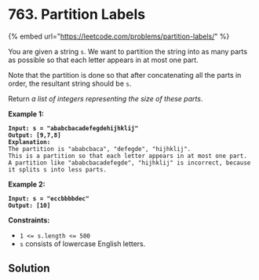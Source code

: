 # 763. Partition Labels

{% embed url="https://leetcode.com/problems/partition-labels/" %}

You are given a string `s`. We want to partition the string into as many parts as possible so that each letter appears in at most one part.

Note that the partition is done so that after concatenating all the parts in order, the resultant string should be `s`.

Return _a list of integers representing the size of these parts_.

&#x20;

**Example 1:**

<pre><code><strong>Input: s = "ababcbacadefegdehijhklij"
</strong><strong>Output: [9,7,8]
</strong><strong>Explanation:
</strong>The partition is "ababcbaca", "defegde", "hijhklij".
This is a partition so that each letter appears in at most one part.
A partition like "ababcbacadefegde", "hijhklij" is incorrect, because it splits s into less parts.
</code></pre>

**Example 2:**

<pre><code><strong>Input: s = "eccbbbbdec"
</strong><strong>Output: [10]
</strong></code></pre>

&#x20;

**Constraints:**

* `1 <= s.length <= 500`
* `s` consists of lowercase English letters.

## Solution

